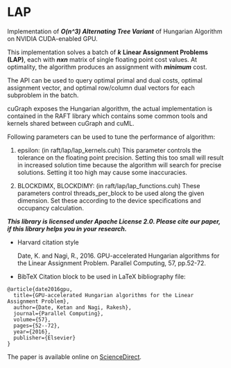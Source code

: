 # LAP
Implementation of ***O(n^3) Alternating Tree Variant*** of Hungarian Algorithm on NVIDIA CUDA-enabled GPU.

This implementation solves a batch of ***k*** **Linear Assignment Problems (LAP)**, each with ***nxn*** matrix of single floating point cost values. At optimality, the algorithm produces an assignment with ***minimum*** cost.

The API can be used to query optimal primal and dual costs, optimal assignment vector, and optimal row/column dual vectors for each subproblem in the batch.

cuGraph exposes the Hungarian algorithm, the actual implementation is contained in the RAFT library which contains some common tools and kernels shared between cuGraph and cuML.

Following parameters can be used to tune the performance of algorithm:

1. epsilon: (in raft/lap/lap_kernels.cuh) This parameter controls the tolerance on the floating point precision. Setting this too small will result in increased solution time because the algorithm will search for precise solutions. Setting it too high may cause some inaccuracies.

2. BLOCKDIMX, BLOCKDIMY: (in raft/lap/lap_functions.cuh) These parameters control threads_per_block to be used along the given dimension. Set these according to the device specifications and occupancy calculation.

***This library is licensed under Apache License 2.0. Please cite our paper, if this library helps you in your research.***

- Harvard citation style

  Date, K. and Nagi, R., 2016. GPU-accelerated Hungarian algorithms for the Linear Assignment Problem. Parallel Computing, 57, pp.52-72.

- BibTeX Citation block to be used in LaTeX bibliography file:

```
@article{date2016gpu,
  title={GPU-accelerated Hungarian algorithms for the Linear Assignment Problem},
  author={Date, Ketan and Nagi, Rakesh},
  journal={Parallel Computing},
  volume={57},
  pages={52--72},
  year={2016},
  publisher={Elsevier}
}
```

The paper is available online on [ScienceDirect](https://www.sciencedirect.com/science/article/abs/pii/S016781911630045X).

